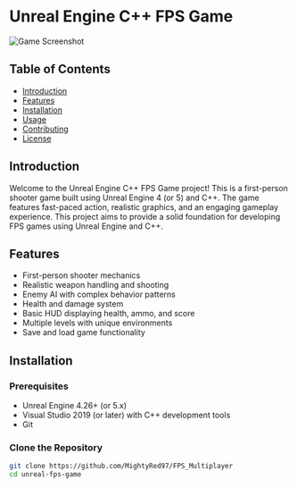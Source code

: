 # Unreal Engine C++ FPS Game

![Game Screenshot]([https://ibb.co/hdSwtSn])

## Table of Contents

- [Introduction](#introduction)
- [Features](#features)
- [Installation](#installation)
- [Usage](#usage)
- [Contributing](#contributing)
- [License](#license)

## Introduction

Welcome to the Unreal Engine C++ FPS Game project! This is a first-person shooter game built using Unreal Engine 4 (or 5) and C++. The game features fast-paced action, realistic graphics, and an engaging gameplay experience. This project aims to provide a solid foundation for developing FPS games using Unreal Engine and C++.

## Features

- First-person shooter mechanics
- Realistic weapon handling and shooting
- Enemy AI with complex behavior patterns
- Health and damage system
- Basic HUD displaying health, ammo, and score
- Multiple levels with unique environments
- Save and load game functionality

## Installation

### Prerequisites

- Unreal Engine 4.26+ (or 5.x)
- Visual Studio 2019 (or later) with C++ development tools
- Git

### Clone the Repository

```sh
git clone https://github.com/MightyRed97/FPS_Multiplayer
cd unreal-fps-game
